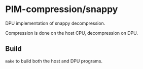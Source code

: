 # PIM-compression/snappy

DPU implementation of snappy decompression. 

Compression is done on the host CPU, decompression on DPU.

## Build

`make` to build both the host and DPU programs.


